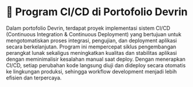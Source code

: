 
# 🚀 Program CI/CD di Portofolio Devrin

Dalam portofolio Devrin, terdapat proyek implementasi sistem CI/CD (Continuous Integration & Continuous Deployment) yang bertujuan untuk mengotomatiskan proses integrasi, pengujian, dan deployment aplikasi secara berkelanjutan. Program ini mempercepat siklus pengembangan perangkat lunak sekaligus meningkatkan kualitas dan stabilitas aplikasi dengan meminimalisir kesalahan manual saat deploy. Dengan menerapkan CI/CD, setiap perubahan kode langsung diuji dan dideploy secara otomatis ke lingkungan produksi, sehingga workflow development menjadi lebih efisien dan terpercaya.

